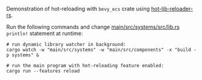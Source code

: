 Demonstration of hot-reloading with `bevy_ecs` crate using [hot-lib-reloader-rs](https://github.com/rksm/hot-lib-reloader-rs?tab=readme-ov-file#hot-reloadable-functions-cannot-be-generic).

Run the following commands and change [main/src/systems/src/lib.rs](main/src/systems/src/lib.rs) `println!` statement at runtime:

```shell
# run dynamic library watcher in background:
cargo watch -w "main/src/systems" -w "main/src/components" -x "build -p systems" &

# run the main program with hot-reloading feature enabled:
cargo run --features reload
```
